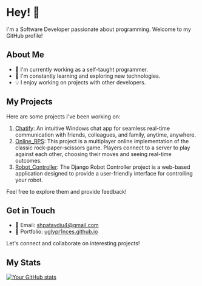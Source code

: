 # Hey! 👋

I'm a Software Developer passionate about programming. Welcome to my GitHub profile!

## About Me

- 💼 I'm currently working as a self-taught programmer.
- 🌱 I'm constantly learning and exploring new technologies.
- 💡 I enjoy working on projects with other developers.

## My Projects

Here are some projects I've been working on:

1. [Chatify](https://github.com/Uglypr1nces/Chatify): An intuitive Windows chat app for seamless real-time communication with friends, colleagues, and family, anytime, anywhere.
2. [Online_RPS](https://github.com/Uglypr1nces/Online_RPS): This project is a multiplayer online implementation of the classic rock-paper-scissors game. Players connect to a server to play against each other, choosing their moves and seeing real-time outcomes.
3. [Robot_Controller](https://github.com/Uglypr1nces/Online_RPS): The Django Robot Controller project is a web-based application designed to provide a user-friendly interface for controlling your robot.

Feel free to explore them and provide feedback!

## Get in Touch

- 📧 Email: [shpatavdiu4@gmail.com](mailto:shpatavdiu4@gmail.com)
- 💼 Portfolio: [uglypr1nces.github.io](https://uglypr1nces.github.io/uglyprincess-Yip.github.io/index.html)

Let's connect and collaborate on interesting projects!

## My Stats

[![Your GitHub stats](https://github-readme-stats.vercel.app/api?username=Uglypr1nces&show_icons=true&theme=radical)](https://github.com/Uglypr1nces)
